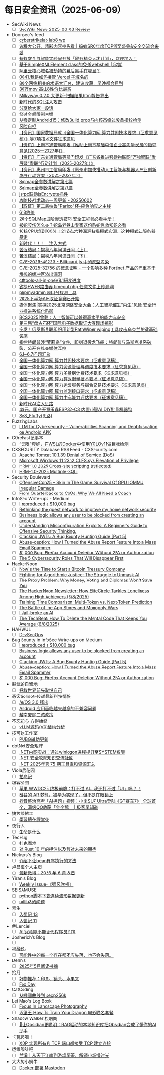 # 每日安全资讯（2025-06-09）

- SecWiki News
  - [ ] [SecWiki News 2025-06-08 Review](http://www.sec-wiki.com/?2025-06-08)
- Doonsec's feed
  - [ ] [cyberstrikelab lab8 wp](https://mp.weixin.qq.com/s?__biz=Mzk0MTIzNTgzMQ==&mid=2247521360&idx=1&sn=2ff02126e795f79bec286fdcbecd04ff)
  - [ ] [议程大公开，精彩内容抢先看 | 蚂蚁SRC年度TOP颁奖盛典&安全交流会来袭](https://mp.weixin.qq.com/s?__biz=Mzk0MTIzNTgzMQ==&mid=2247521360&idx=2&sn=30d5608c6512ecdb0f52e0f33bf81ed9)
  - [ ] [蚂蚁安全与智能实验室开放「燧石精英人才计划」，欢迎加入！](https://mp.weixin.qq.com/s?__biz=Mzg5ODUxMzg0Ng==&mid=2247500234&idx=1&sn=3067e352e09b3da98712321d710ca08f)
  - [ ] [基于SimpleXMLElement class的免杀webshell | 52期](https://mp.weixin.qq.com/s?__biz=MzU2NzQyMTY1NQ==&mid=2247490521&idx=1&sn=88006bb77e72a811f39e1e69a2155e0e)
  - [ ] [阿里云核心域名被劫持的幕后黑手在哪里？](https://mp.weixin.qq.com/s?__biz=MzI3NzM5NDA0NA==&mid=2247491513&idx=1&sn=c18807734d390ab14ec86960eb70dfda)
  - [ ] [0041.我是如何接管 Vercel 子域名的](https://mp.weixin.qq.com/s?__biz=MzA4NDQ5NTU0MA==&mid=2647690775&idx=1&sn=4897cf1429401e098228448bec6b6afe)
  - [ ] [80个网络相关的术语大汇总，建议收藏，早晚都会用到](https://mp.weixin.qq.com/s?__biz=MzUyNTExOTY1Nw==&mid=2247530753&idx=1&sn=a0fa107e60dd7baf10668b9e663782db)
  - [ ] [30万mpv 高山8性价比最高](https://mp.weixin.qq.com/s?__biz=MzI1Mjc3NTUwMQ==&mid=2247539498&idx=1&sn=c80dad3bc15d5faa5c0ef29ed0f54b7c)
  - [ ] [Milkyway 0.2.0 大更新-扫描结果html报告导出](https://mp.weixin.qq.com/s?__biz=Mzg4Nzg2MDA0MA==&mid=2247484727&idx=1&sn=b6c8edce9c8e80f52d6fc4e309d6b9ec)
  - [ ] [新时代的SQL注入攻击](https://mp.weixin.qq.com/s?__biz=MzkyNDYwNTcyNA==&mid=2247487926&idx=1&sn=14cbf2df028a2a49aee41277cd33c11d)
  - [ ] [分享给大家一段话](https://mp.weixin.qq.com/s?__biz=Mzk0NDI2MTQzMw==&mid=2247484675&idx=1&sn=377627e29bbbc83188bdceb260c8112e)
  - [ ] [绕过金额限制白嫖](https://mp.weixin.qq.com/s?__biz=MzIzMTIzNTM0MA==&mid=2247497705&idx=1&sn=95a9efdb129694a124d4a95b19a9ace0)
  - [ ] [从零定制Android15：修改Build.prop与内核态绕过设备指纹检测](https://mp.weixin.qq.com/s?__biz=Mzg2NzUzNzk1Mw==&mid=2247498175&idx=1&sn=9f63d554e3edb626b2133fe2b7199a03)
  - [ ] [风险自担](https://mp.weixin.qq.com/s?__biz=MzkzNDIzNDUxOQ==&mid=2247499456&idx=1&sn=171408759aec9a511c2c6a80354e284d)
  - [ ] [【资讯】国家数据局就《全国一体化算力网 算力并网技术要求（征求意见稿）》等7项技术文件征求意见](https://mp.weixin.qq.com/s?__biz=MzU1NDY3NDgwMQ==&mid=2247553079&idx=1&sn=77cf4da08a1ee103940d4b40c23f62b3)
  - [ ] [【资讯】上海市通管局印发《推动上海市基础电信企业高质量发展的指导意见(2025—2027年)》](https://mp.weixin.qq.com/s?__biz=MzU1NDY3NDgwMQ==&mid=2247553079&idx=2&sn=2da77c0ac9b536c0efcdb31f02bdaec8)
  - [ ] [【资讯】广东省通管局等部门印发《广东省推进移动物联网“万物智联”发展暨“粤联”行动计划（2025-2027年）》](https://mp.weixin.qq.com/s?__biz=MzU1NDY3NDgwMQ==&mid=2247553079&idx=3&sn=5d92114eb4dffa1b70cd47ff71ebfb11)
  - [ ] [【资讯】惠州市工信局印发《惠州市加快推动人工智能与机器人产业创新发展行动方案（2025-2027年）》](https://mp.weixin.qq.com/s?__biz=MzU1NDY3NDgwMQ==&mid=2247553079&idx=4&sn=4468e04a32caddb7c7336b6c2c14075a)
  - [ ] [Sqlmap全参数讲解之第七篇](https://mp.weixin.qq.com/s?__biz=Mzg5NjUxOTM3Mg==&mid=2247489331&idx=1&sn=3aaaea1010e31414d893ca1a93a689c9)
  - [ ] [Sqlmap全参数讲解之第八篇](https://mp.weixin.qq.com/s?__biz=Mzg5NjUxOTM3Mg==&mid=2247489331&idx=2&sn=80d41ab521067a44d23a7e5a8efe97b2)
  - [ ] [jsrpc联动jsEncrypte插件](https://mp.weixin.qq.com/s?__biz=Mzk1NzcxMTMyOQ==&mid=2247484331&idx=1&sn=9a1466a10e3079406eeb713e94ddc514)
  - [ ] [攻防技战术动态一周更新 - 20250602](https://mp.weixin.qq.com/s?__biz=MzkzODc4NjE1OQ==&mid=2247484033&idx=1&sn=844980f0778de3d033f6aece089e242d)
  - [ ] [【取证】第二届帕鲁\"Parloo\"杯-应急响应之主线](https://mp.weixin.qq.com/s?__biz=Mzk0NDYwOTcxNg==&mid=2247486121&idx=1&sn=a0b4744d7ad3f391b9be70a6cdd0dbd4)
  - [ ] [618放价](https://mp.weixin.qq.com/s?__biz=Mzg2ODYxMzY3OQ==&mid=2247519448&idx=1&sn=5f271ff10fe45fa8c30f17f3340db460)
  - [ ] [20个SQLMap进阶渗透技巧 安全工程师必看手册！](https://mp.weixin.qq.com/s?__biz=Mzk0NzY3OTA3OA==&mid=2247484300&idx=1&sn=94f796366d9005d9c2fe417e16a1acc1)
  - [ ] [被蛇咬伤怎么办？蛇岛老铁山专家这份防蛇急救知识必看](https://mp.weixin.qq.com/s?__biz=MzU2MjU2MzI3MA==&mid=2247484656&idx=1&sn=354d99c71b3ff788855d9c7011536345)
  - [ ] [16核CPU烧到100%！21节点六种漏洞扫描模式实测，这种模式让服务器暴走](https://mp.weixin.qq.com/s?__biz=MzU2MjU2MzI3MA==&mid=2247484656&idx=2&sn=446b71f98850bef1c255884d2fa0ba8e)
  - [ ] [新时代！！！！注入方式](https://mp.weixin.qq.com/s?__biz=MzIzMjg0MjM5OQ==&mid=2247488063&idx=1&sn=31e6e9a90021ac6c97f2fe74e29f4572)
  - [ ] [苦涩结局：揭秘八年间谍丑闻（上）](https://mp.weixin.qq.com/s?__biz=MzAxMjYyMzkwOA==&mid=2247530636&idx=1&sn=0db672e4cd086ea687299b1c5380bad8)
  - [ ] [苦涩结局：揭秘八年间谍丑闻（下）](https://mp.weixin.qq.com/s?__biz=MzAxMjYyMzkwOA==&mid=2247530636&idx=2&sn=d45a861c032c3873d65dde364ae2344a)
  - [ ] [CVE-2025-49223 - Billboard.js 中的原型污染](https://mp.weixin.qq.com/s?__biz=MzAxMjYyMzkwOA==&mid=2247530636&idx=3&sn=af09ad52060addc40f7da1e8a83e2391)
  - [ ] [CVE-2025-32756 的概念证明 - 一个影响多种 Fortinet 产品的严重基于堆栈的缓冲区溢出漏洞](https://mp.weixin.qq.com/s?__biz=MzAxMjYyMzkwOA==&mid=2247530636&idx=4&sn=b38767bda29ea9351eaf4b549f97c267)
  - [ ] [ctftools-all-in-oneV8.1研发进度](https://mp.weixin.qq.com/s?__biz=MzI1NzUxOTUzMA==&mid=2247486060&idx=1&sn=1e4bf83c54f038939c051b811ed46369)
  - [ ] [锐捷EWEB路由器 timeout.php 任意文件上传漏洞](https://mp.weixin.qq.com/s?__biz=MzkzMTcwMTg1Mg==&mid=2247491732&idx=1&sn=bcd132800c07215aff233df69aadc674)
  - [ ] [phpmyadmin 弱口令探测工具](https://mp.weixin.qq.com/s?__biz=Mzk0ODM0NDIxNQ==&mid=2247494477&idx=1&sn=acecaa45e35b79c1ae31bcbb181a3eba)
  - [ ] [2025下半场AI+取证竞赛已开始](https://mp.weixin.qq.com/s?__biz=MzI1NDMxOTkyNw==&mid=2247486015&idx=1&sn=2ec56fdcf3c09adaa5d768b3b6abcf69)
  - [ ] [媒体聚焦|实探2025北京网络安全大会：人工智能催生“内生”风险 安全行业推进系统化防御](https://mp.weixin.qq.com/s?__biz=MzU0NDk0NTAwMw==&mid=2247627590&idx=1&sn=8d34d012351060e547879cec28e6a68b)
  - [ ] [BCS2025|曾毅：人工智能可以兼得高水平的能力与安全](https://mp.weixin.qq.com/s?__biz=MzU0NDk0NTAwMw==&mid=2247627590&idx=2&sn=493b442fd7f7e62a2b3613dec281b4f5)
  - [ ] [第三届“盘古石杯”国际电子数据取证大赛现场掠影](https://mp.weixin.qq.com/s?__biz=MzU0NDk0NTAwMw==&mid=2247627590&idx=3&sn=2e1840568f3444a8ce117664b6b5ecd9)
  - [ ] [突发！俄罗斯关联组织用新型PathWiper wiping工具攻击乌克兰关键基础设施](https://mp.weixin.qq.com/s?__biz=Mzg3OTYxODQxNg==&mid=2247486235&idx=1&sn=5ddb2cb3c0f5f797572fc69bc65d26ee)
  - [ ] [指控特朗普涉“萝莉岛”文件、即刻退役龙飞船：特朗普与马斯克关系破裂，公开在社交媒体互呛](https://mp.weixin.qq.com/s?__biz=MzU5MjgwMDg1Mg==&mid=2247485648&idx=1&sn=1bf087c1aa407b86249455ce147f9520)
  - [ ] [6.1~6.7问题汇总](https://mp.weixin.qq.com/s?__biz=MzkxNjMwNDUxNg==&mid=2247488273&idx=1&sn=eb5292189853a4d51b84d9e07cfdc95a)
  - [ ] [全国一体化算力网 算力并网技术要求（征求意见稿）](https://mp.weixin.qq.com/s?__biz=MjM5OTk4MDE2MA==&mid=2655281947&idx=1&sn=7654d78d24ab77a794ed21901672a5ea)
  - [ ] [全国一体化算力网 算力资源管理与调度技术要求（征求意见稿）](https://mp.weixin.qq.com/s?__biz=MjM5OTk4MDE2MA==&mid=2655281947&idx=2&sn=c6896b6f92614cf8182a779fe3efb256)
  - [ ] [全国一体化算力网 算力多量纲计费技术要求（征求意见稿）](https://mp.weixin.qq.com/s?__biz=MjM5OTk4MDE2MA==&mid=2655281947&idx=3&sn=b522e2078af9f38436ba08f0bd11c4ca)
  - [ ] [全国一体化算力网 算力算效衡量技术要求（征求意见稿）](https://mp.weixin.qq.com/s?__biz=MjM5OTk4MDE2MA==&mid=2655281947&idx=4&sn=96447b717c636aa739495d607e721a6d)
  - [ ] [全国一体化算力网 算力运营服务与撮合交易技术要求（征求意见稿）](https://mp.weixin.qq.com/s?__biz=MjM5OTk4MDE2MA==&mid=2655281947&idx=5&sn=ef52fd41dbe9850514da9a351e2a78d3)
  - [ ] [全国一体化算力网 算力监测接口要求（征求意见稿）](https://mp.weixin.qq.com/s?__biz=MjM5OTk4MDE2MA==&mid=2655281947&idx=6&sn=99ec0bede9e263982bb8b4ebd9b96dcf)
  - [ ] [全国一体化算力网 算力中心能力评估要求（征求意见稿）](https://mp.weixin.qq.com/s?__biz=MjM5OTk4MDE2MA==&mid=2655281947&idx=7&sn=93ad9d958e9d9403d86c6edf15b84b46)
  - [ ] [新时代AI注入思路](https://mp.weixin.qq.com/s?__biz=MzkwMTU2NzMwOQ==&mid=2247485236&idx=1&sn=1ab91dc11560b9ff69a53785034ebde4)
  - [ ] [49元，国产开源乐鑫ESP32-C3 内置小智AI DIY批量机器狗](https://mp.weixin.qq.com/s?__biz=MjM5OTA4MzA0MA==&mid=2454938572&idx=1&sn=87804fc8ef6adb542fe7c18dd33c2cf3)
  - [ ] [Se8_Fluffy(思路)](https://mp.weixin.qq.com/s?__biz=MzkxMjYyMjA3Mg==&mid=2247485469&idx=1&sn=89fa2d8cb7fa6becc85a68382f50347d)
- FuzzingLabs
  - [ ] [LLM for Cybersecurity –  Vulnerabilities Scanning and Deobfuscation on Android APK](https://fuzzinglabs.com/llm-assisted-scanning-deobfuscation/)
- C0reFast记事本
  - [ ] [“无限”套娃，在WSL的Docker中使用YOLOv11做目标检测](https://www.ichenfu.com/2025/06/08/yolo11-on-wslg-docker/)
- CXSECURITY Database RSS Feed - CXSecurity.com
  - [ ] [Apache Tomcat 10.1.39 Denial of Service (DoS)](https://cxsecurity.com/issue/WLB-2025060008)
  - [ ] [Microsoft Windows 11 23h2 CLFS.sys Elevation of Privilege](https://cxsecurity.com/issue/WLB-2025060007)
  - [ ] [HRM-1.0 2025 Cross-site scripting (reflected)](https://cxsecurity.com/issue/WLB-2025060006)
  - [ ] [HRM-1.0-2025 Multiple-SQLi](https://cxsecurity.com/issue/WLB-2025060005)
- Security Boulevard
  - [ ] [OffensiveCon25 – Skin In The Game: Survival Of GPU IOMMU Irregular Damage](https://securityboulevard.com/2025/06/offensivecon25-skin-in-the-game-survival-of-gpu-iommu-irregular-damage/?utm_source=rss&utm_medium=rss&utm_campaign=offensivecon25-skin-in-the-game-survival-of-gpu-iommu-irregular-damage)
  - [ ] [From Quarterbacks to CxOs: Why We All Need a Coach](https://securityboulevard.com/2025/06/from-quarterbacks-to-cxos-why-we-all-need-a-coach/?utm_source=rss&utm_medium=rss&utm_campaign=from-quarterbacks-to-cxos-why-we-all-need-a-coach)
- InfoSec Write-ups - Medium
  - [ ] [I reproduced a $10,000 bug](https://infosecwriteups.com/i-reproduced-a-10-000-bug-28466603e45e?source=rss----7b722bfd1b8d---4)
  - [ ] [Rethinking the guest network to improve my home network security](https://infosecwriteups.com/rethinking-the-guest-network-to-improve-my-home-network-security-8042c7665c2b?source=rss----7b722bfd1b8d---4)
  - [ ] [Business logic allows any user to be blocked from creating an account](https://infosecwriteups.com/business-logic-allows-any-user-to-be-blocked-from-creating-an-account-6a7ab7013ccc?source=rss----7b722bfd1b8d---4)
  - [ ] [Understanding Misconfiguration Exploits: A Beginner’s Guide to Offensive Security Thinking.](https://infosecwriteups.com/understanding-misconfiguration-exploits-a-beginners-guide-to-offensive-security-thinking-ec86f812e6fb?source=rss----7b722bfd1b8d---4)
  - [ ] [Cracking JWTs: A Bug Bounty Hunting Guide [Part 5]](https://infosecwriteups.com/cracking-jwts-a-bug-bounty-hunting-guide-part-5-2791be30bd17?source=rss----7b722bfd1b8d---4)
  - [ ] [Abuse-ception: How I Turned the Abuse Report Feature Into a Mass Email Spammer](https://infosecwriteups.com/abuse-ception-how-i-turned-the-abuse-report-feature-into-a-mass-email-spammer-38b38a4c3c36?source=rss----7b722bfd1b8d---4)
  - [ ] [$1,000 Bug: Firefox Account Deletion Without 2FA or Authorization](https://infosecwriteups.com/1-000-bug-firefox-account-deletion-without-2fa-or-authorization-e7a6c5bfd028?source=rss----7b722bfd1b8d---4)
  - [ ] [The 5 Cybersecurity Roles That Will Disappear First](https://infosecwriteups.com/the-5-cybersecurity-roles-that-will-disappear-first-821b2de9be6a?source=rss----7b722bfd1b8d---4)
- HackerNoon
  - [ ] [Now's the Time to Start a Bitcoin Treasury Company](https://hackernoon.com/nows-the-time-to-start-a-bitcoin-treasury-company?source=rss)
  - [ ] [Fighting for Algorithmic Justice: The Struggle to Unmask AI](https://hackernoon.com/fighting-for-algorithmic-justice-the-struggle-to-unmask-ai?source=rss)
  - [ ] [The Proxy Problem: Why Money, Voting and Diplomas Won't Save You](https://hackernoon.com/the-proxy-problem-why-money-voting-and-diplomas-wont-save-you?source=rss)
  - [ ] [The HackerNoon Newsletter: How EliteCircle Tackles Loneliness Among High Achievers (6/8/2025)](https://hackernoon.com/6-8-2025-newsletter?source=rss)
  - [ ] [Training Time Comparison: Multi-Token vs. Next-Token Prediction](https://hackernoon.com/training-time-comparison-multi-token-vs-next-token-prediction?source=rss)
  - [ ] [The Battle of the App Stores and Monopoly Wars](https://hackernoon.com/the-battle-of-the-app-stores-and-monopoly-wars?source=rss)
  - [ ] [I Jail-broke an AI](https://hackernoon.com/i-jail-broke-an-ai?source=rss)
  - [ ] [The TechBeat: How To Delete the Mental Code That Keeps You Average (6/8/2025)](https://hackernoon.com/6-8-2025-techbeat?source=rss)
- HAHWUL
  - [ ] [DevSecOps](https://www.hahwul.com/projects/devsecops/)
- Bug Bounty in InfoSec Write-ups on Medium
  - [ ] [I reproduced a $10,000 bug](https://infosecwriteups.com/i-reproduced-a-10-000-bug-28466603e45e?source=rss----7b722bfd1b8d--bug_bounty)
  - [ ] [Business logic allows any user to be blocked from creating an account](https://infosecwriteups.com/business-logic-allows-any-user-to-be-blocked-from-creating-an-account-6a7ab7013ccc?source=rss----7b722bfd1b8d--bug_bounty)
  - [ ] [Cracking JWTs: A Bug Bounty Hunting Guide [Part 5]](https://infosecwriteups.com/cracking-jwts-a-bug-bounty-hunting-guide-part-5-2791be30bd17?source=rss----7b722bfd1b8d--bug_bounty)
  - [ ] [Abuse-ception: How I Turned the Abuse Report Feature Into a Mass Email Spammer](https://infosecwriteups.com/abuse-ception-how-i-turned-the-abuse-report-feature-into-a-mass-email-spammer-38b38a4c3c36?source=rss----7b722bfd1b8d--bug_bounty)
  - [ ] [$1,000 Bug: Firefox Account Deletion Without 2FA or Authorization](https://infosecwriteups.com/1-000-bug-firefox-account-deletion-without-2fa-or-authorization-e7a6c5bfd028?source=rss----7b722bfd1b8d--bug_bounty)
- 赵武的自留地
  - [ ] [拯救世界前先取悦自己](https://mp.weixin.qq.com/s?__biz=MjM5NDQ5NjM5NQ==&mid=2651626425&idx=1&sn=e78cebd839b1760aa4cd465ad1f41726)
- 奇客Solidot–传递最新科技情报
  - [ ] [/e/OS 3.0 释出](https://www.solidot.org/story?sid=81498)
  - [ ] [Android 应用面临越来越多的不兼容问题](https://www.solidot.org/story?sid=81497)
  - [ ] [越南废除二孩政策](https://www.solidot.org/story?sid=81496)
- 不忘初心 方得始终
  - [ ] [vLLM源码(V0)结构分析](http://terenceli.github.io/%E6%8A%80%E6%9C%AF/2025/06/08/vllm-code-overview)
- 技可达工作室
  - [ ] [PUBG辅助更新](https://mp.weixin.qq.com/s?__biz=MzU3NDY1NTYyOQ==&mid=2247486081&idx=1&sn=dec2e6f2820577463aec199ea98df978)
- dotNet安全矩阵
  - [ ] [.NET内网实战：通过winlogon进程提升至SYSTEM权限](https://mp.weixin.qq.com/s?__biz=MzUyOTc3NTQ5MA==&mid=2247499830&idx=1&sn=827c323d60b931bb5b835319ebb6a472)
  - [ ] [.NET 安全攻防知识交流社区](https://mp.weixin.qq.com/s?__biz=MzUyOTc3NTQ5MA==&mid=2247499830&idx=2&sn=249709c77af28d281859347b0c1ff53a)
  - [ ] [.NET 2025年第 75 期工具库和资源汇总](https://mp.weixin.qq.com/s?__biz=MzUyOTc3NTQ5MA==&mid=2247499830&idx=3&sn=15b131ce32085cc6e3ba401cfff75dea)
- Viola后花园
  - [ ] [拍鸟记](https://mp.weixin.qq.com/s?__biz=MzI2Njg1OTA3OA==&mid=2247484299&idx=1&sn=77d039abdf85ca0b05e3b2fb28281e5d)
- 极客公园
  - [ ] [苹果 WWDC25 终极前瞻：打不过 AI，我还打不过「UI」吗？！](https://mp.weixin.qq.com/s?__biz=MTMwNDMwODQ0MQ==&mid=2653080905&idx=1&sn=7bf5746a3743306b776fdae370ac21d1)
  - [ ] [硅谷的 AR 梦想，被华为实现了，但不是在眼镜上](https://mp.weixin.qq.com/s?__biz=MTMwNDMwODQ0MQ==&mid=2653080905&idx=2&sn=12a9197472d458299e672916ccf07f37)
  - [ ] [抖音整治高考「AI押题」视频；小米SU7 Ultra登陆《GT赛车7》；全球首个，满级QQ收获「金企鹅」 | 极客早知道](https://mp.weixin.qq.com/s?__biz=MTMwNDMwODQ0MQ==&mid=2653080878&idx=1&sn=65cce2972b21582ef40d8d2bb4148ad4)
- 搞笑談軟工
  - [ ] [學習總在課堂後](https://teddy-chen-tw.blogspot.com/2025/06/blog-post.html)
- 夜行人
  - [ ] [生命是什么](http://wwj718.github.io/post/%E8%AF%BB%E4%B9%A6/what-is-life/)
- TecHug
  - [ ] [扑克魔术](https://www.techug.com/post/crazycardtrick/)
  - [ ] [对 Rust 10 年的押注以及我对未来的期待](https://www.techug.com/post/10-years-of-betting-on-rust-and-what-im-looking-forward-to-next/)
- Nicksxs's Blog
  - [ ] [介绍下让bean有序执行的方法](https://nicksxs.me/2025/06/08/%E4%BB%8B%E7%BB%8D%E4%B8%8B%E8%AE%A9bean%E6%9C%89%E5%BA%8F%E6%89%A7%E8%A1%8C%E7%9A%84%E6%96%B9%E6%B3%95/)
- 卢昌海个人主页
  - [ ] [最新微博：2025 年 6 月 8 日](https://www.changhai.org/articles/miscellaneous/blog/202506.php#latest)
- Yiran's Blog
  - [ ] [Weekly Issue-《强风吹拂》](https://zdyxry.github.io/2025/06/08/Weekly-Issue-%E5%BC%BA%E9%A3%8E%E5%90%B9%E6%8B%82/)
- SEISAMUSE
  - [ ] [python脚本下载连续波形数据更新](http://www.seis-jun.xyz/download-continous-data-update)
  - [ ] [urllib3的问题](http://www.seis-jun.xyz/problem-of-urllib3)
- 素生
  - [ ] [入蜀记 13](http://z.arlmy.me/posts/BBBPandINSW/INSW/INSW_13/)
  - [ ] [入蜀记 11](http://z.arlmy.me/posts/BBBPandINSW/INSW/INSW_11/)
- @Lenciel
  - [ ] [AI 究竟能不能替代程序员? (1)](https://lenciel.com/2025/06/the-cycle-of-replacing-developers-1/)
- Josherich’s Blog
  - [ ] [](https://josherich.me/2025-05-21-house-of-huawei-eva-dou-of-the-washington-post-on-her-new-secret-history-of-huawei)
- 祝融说。
  - [ ] [可能性中的每一个存在都不应失落，也不会失落。](https://zhurongshuo.com/posts/2025/06/0801/)
- Dennis
  - [ ] [2025年5月阅读书摘](https://www.domon.cn/2025-5yue-yue-du-shu-zhai/)
- 拾月
  - [ ] [好物推荐：印章、镜头、水果叉](https://www.skyue.com/25060818.html)
  - [ ] [Fox Day](https://www.skyue.com/25060809.html)
- CatCoding
  - [ ] [从椭圆曲线到 secp256k](http://catcoding.me/p/elliptic-curve/)
- Lei Mao's Log Book
  - [ ] [Focus In Landscape Photography](https://leimao.github.io/blog/Focus-In-Landscape-Photography/)
  - [ ] [汉堡王 How To Train Your Dragon 电影联名套餐](https://leimao.github.io/essay/Burger-King-How-To-Train-Your-Dragon/)
- Shadow Walker 松烟阁
  - [ ] [🚀让Obsidian更聪明：RAG驱动的本地知识库把Obsidian变成了懂你的AI助手](https://www.edony.ink/obsidian-ai-assistant-powered-by-rag-knowledge-base/)
- 卡瓦邦噶！
  - [ ] [XDP 实现所有的 TCP 端口都接受 TCP 建立连接](https://www.kawabangga.com/posts/7015)
- 运维咖啡吧
  - [ ] [兰溪｜从天下江南到游埠早茶，解锁小城慢时光](https://blog.ops-coffee.cn/r/city-china-zhejiang-jinhua-lanxi-youbu.html)
- 大大的小蜗牛
  - [ ] [Docker 部署 Mastodon](https://www.eallion.com/docker-deploy-mastodon/)
